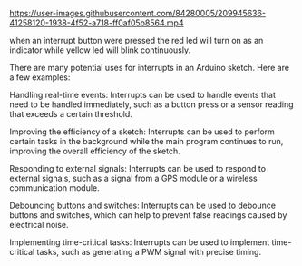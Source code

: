 
https://user-images.githubusercontent.com/84280005/209945636-41258120-1938-4f52-a718-ff0af05b8564.mp4

when an interrupt button were pressed the red led will turn on as an indicator while yellow led will blink continuously. 

There are many potential uses for interrupts in an Arduino sketch. Here are a few examples:

Handling real-time events: Interrupts can be used to handle events that need to be handled immediately, such as a button press or a sensor reading that exceeds a certain threshold.

Improving the efficiency of a sketch: Interrupts can be used to perform certain tasks in the background while the main program continues to run, improving the overall efficiency of the sketch.

Responding to external signals: Interrupts can be used to respond to external signals, such as a signal from a GPS module or a wireless communication module.

Debouncing buttons and switches: Interrupts can be used to debounce buttons and switches, which can help to prevent false readings caused by electrical noise.

Implementing time-critical tasks: Interrupts can be used to implement time-critical tasks, such as generating a PWM signal with precise timing.

